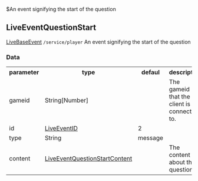 $An event signifying the start of the question
## LiveEventQuestionStart
<span class="extends"><a href="#/enum/LiveBaseEvent">LiveBaseEvent</a></span>
<span class="channel"><code>/service/player</code></span>
An event signifying the start of the question

### Data
<table>
  <tr>
    <th>parameter</th>
    <th>type</th>
    <th>defaul</th>
    <th>description</th>
  </tr>
  <tr>
    <td>gameid</td>
    <td>String[Number]</td>
    <td></td>
    <td>The gameid that the client is connected to.</td>
  </tr>
  <tr>
    <td>id</td>
    <td><a href="#/enum/LiveEventID">LiveEventID</a></td>
    <td>2</td>
    <td></td>
  </tr>
  <tr>
    <td>type</td>
    <td>String</td>
    <td>message</td>
    <td></td>
  </tr>
  <tr>
    <td>content</td>
    <td><a href="#/enum/LiveEventQuestionStartContent">LiveEventQuestionStartContent</a></td>
    <td></td>
    <td>The content about the question.</td>
  </tr>
</table>
